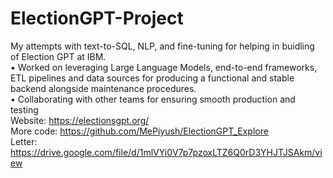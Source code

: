 # ElectionGPT-Project
My attempts with text-to-SQL, NLP, and fine-tuning for helping in buidling of Election GPT at IBM.  
• Worked on leveraging Large Language Models, end-to-end frameworks, ETL pipelines and data sources for producing a
functional and stable backend alongside maintenance procedures.  
• Collaborating with other teams for ensuring smooth production and testing  
Website: https://electionsgpt.org/  
More code: https://github.com/MePiyush/ElectionGPT_Explore  
Letter: https://drive.google.com/file/d/1mlVYi0V7p7pzoxLTZ6Q0rD3YHJTJSAkm/view  
